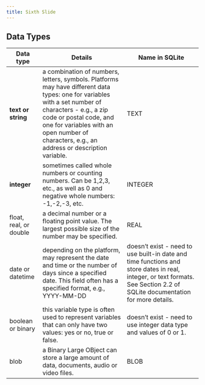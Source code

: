 ```yaml
---
title: Sixth Slide
---
```


## Data Types

<div style="font-size: 18px;">

|Data type|Details|Name in SQLite|
|---|---|---|
|**text or string**|a combination of numbers, letters, symbols. Platforms may have different data types: one for variables with a set number of characters - e.g., a zip code or postal code, and one for variables with an open number of characters, e.g., an address or description variable.|TEXT|
|**integer**|sometimes called whole numbers or counting numbers. Can be 1,2,3, etc., as well as 0 and negative whole numbers: -1,-2,-3, etc.|INTEGER|
|float, real, or double|a decimal number or a floating point value. The largest possible size of the number may be specified.|REAL|
|date or datetime|depending on the platform, may represent the date and time or the number of days since a specified date. This field often has a specified format, e.g., YYYY-MM-DD|doesn’t exist - need to use built-in date and time functions and store dates in real, integer, or text formats. See Section 2.2 of SQLite documentation for more details.|
|boolean or binary|this variable type is often used to represent variables that can only have two values: yes or no, true or false.|doesn’t exist - need to use integer data type and values of 0 or 1.|
|blob|a Binary Large OBject can store a large amount of data, documents, audio or video files.|BLOB|

</div>
